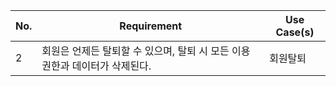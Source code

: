 | No. | Requirement                                                                 | Use Case(s) |
| --- | --------------------------------------------------------------------------- | ----------- |
| 2   | 회원은 언제든 탈퇴할 수 있으며, 탈퇴 시 모든 이용 권한과 데이터가 삭제된다. | 회원탈퇴    |
